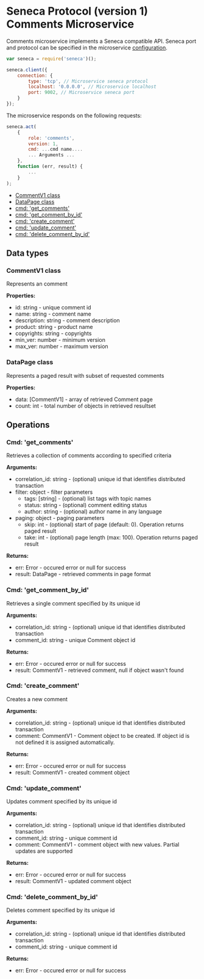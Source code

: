 # Seneca Protocol (version 1) <br/> Comments Microservice

Comments microservice implements a Seneca compatible API. 
Seneca port and protocol can be specified in the microservice [configuration](Configuration.md/#api_seneca). 

```javascript
var seneca = require('seneca')();

seneca.client({
    connection: {
        type: 'tcp', // Microservice seneca protocol
        localhost: '0.0.0.0', // Microservice localhost
        port: 9002, // Microservice seneca port
    }
});
```

The microservice responds on the following requests:

```javascript
seneca.act(
    {
        role: 'comments',
        version: 1,
        cmd: ...cmd name....
        ... Arguments ...
    },
    function (err, result) {
        ...
    }
);
```

* [CommentV1 class](#class1)
* [DataPage<CommentV1> class](#class2)
* [cmd: 'get_comments'](#operation1)
* [cmd: 'get_comment_by_id'](#operation2)
* [cmd: 'create_comment'](#operation3)
* [cmd: 'update_comment'](#operation4)
* [cmd: 'delete_comment_by_id'](#operation5)

## Data types

### <a name="class1"></a> CommentV1 class

Represents an comment

**Properties:**
- id: string - unique comment id
- name: string - comment name
- description: string - comment description
- product: string - product name
- copyrights: string - copyrights
- min_ver: number - minimum version
- max_ver: number - maximum version

### <a name="class2"></a> DataPage<CommentV1> class

Represents a paged result with subset of requested comments

**Properties:**
- data: [CommentV1] - array of retrieved Comment page
- count: int - total number of objects in retrieved resultset

## Operations

### <a name="operation1"></a> Cmd: 'get_comments'

Retrieves a collection of comments according to specified criteria

**Arguments:** 
- correlation_id: string - (optional) unique id that identifies distributed transaction
- filter: object - filter parameters
  - tags: [string] - (optional) list tags with topic names
  - status: string - (optional) comment editing status
  - author: string - (optional) author name in any language 
- paging: object - paging parameters
  - skip: int - (optional) start of page (default: 0). Operation returns paged result
  - take: int - (optional) page length (max: 100). Operation returns paged result

**Returns:**
- err: Error - occured error or null for success
- result: DataPage<CommentV1> - retrieved comments in page format

### <a name="operation2"></a> Cmd: 'get\_comment\_by\_id'

Retrieves a single comment specified by its unique id

**Arguments:** 
- correlation_id: string - (optional) unique id that identifies distributed transaction
- comment_id: string - unique Comment object id

**Returns:**
- err: Error - occured error or null for success
- result: CommentV1 - retrieved comment, null if object wasn't found 

### <a name="operation3"></a> Cmd: 'create_comment'

Creates a new comment

**Arguments:** 
- correlation_id: string - (optional) unique id that identifies distributed transaction
- comment: CommentV1 - Comment object to be created. If object id is not defined it is assigned automatically.

**Returns:**
- err: Error - occured error or null for success
- result: CommentV1 - created comment object

### <a name="operation4"></a> Cmd: 'update_comment'

Updates comment specified by its unique id

**Arguments:** 
- correlation_id: string - (optional) unique id that identifies distributed transaction
- comment_id: string - unique comment id
- comment: CommentV1 - comment object with new values. Partial updates are supported

**Returns:**
- err: Error - occured error or null for success
- result: CommentV1 - updated comment object 
 
### <a name="operation5"></a> Cmd: 'delete\_comment\_by_id'

Deletes comment specified by its unique id

**Arguments:** 
- correlation_id: string - (optional) unique id that identifies distributed transaction
- comment_id: string - unique comment id

**Returns:**
- err: Error - occured error or null for success

 